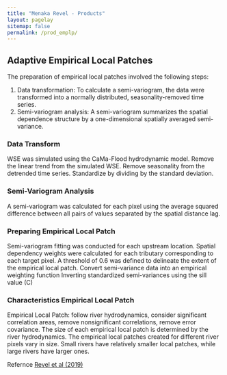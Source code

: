 ```yaml
---
title: "Menaka Revel - Products"
layout: pagelay
sitemap: false
permalink: /prod_emplp/
---
```


## Adaptive Empirical Local Patches
The preparation of empirical local patches involved the following steps:
1. Data transformation: To calculate a semi-variogram, the data were transformed into a normally distributed, seasonality-removed time series.
2. Semi-variogram analysis: A semi-variogram summarizes the spatial dependence structure by a one-dimensional spatially averaged semi-variance.

### Data Transform
WSE was simulated using the CaMa-Flood hydrodynamic model. 
Remove the linear trend from the simulated WSE. 
Remove seasonality from the detrended time series. 
Standardize by dividing by the standard deviation.

### Semi-Variogram Analysis
A semi-variogram was calculated for each pixel using the average squared difference between all pairs of values separated by the spatial distance lag.

### Preparing Empirical Local Patch
Semi-variogram fitting was conducted for each upstream location. 
Spatial dependency weights were calculated for each tributary corresponding to each target pixel. 
A threshold of 0.6 was defined to delineate the extent of the empirical local patch.
Convert semi-variance data into an empirical weighting function
Inverting standardized semi-variances using the sill value (C)

### Characteristics Empirical Local Patch
Empirical Local Patch: follow river hydrodynamics, consider significant correlation areas, remove nonsignificant correlations, remove error covariance.
The size of each empirical local patch is determined by the river hydrodynamics. The empirical local patches created for different river pixels vary in size. Small rivers have relatively smaller local patches, while large rivers have larger ones.

Refernce 
[Revel et al (2019)](https://doi.org/10.2208/jscejhe.74.5_I_157)
